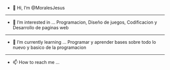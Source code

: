 - 👋 Hi, I’m @MoralesJesus
- ---
- 👀 I’m interested in ... Programacion, Diseño de juegos, Codificacion y Desarrollo de paginas web
- ---
- 🌱 I’m currently learning ... Programar y aprender bases sobre todo lo nuevo y basico de la programacion
- ---
- 📫 How to reach me ...

<!---
MoralesJesus/MoralesJesus is a ✨ special ✨ repository because its `README.md` (this file) appears on your GitHub profile.
You can click the Preview link to take a look at your changes.
--->
